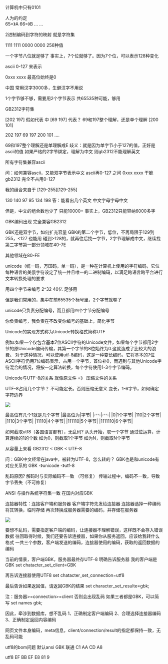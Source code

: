 计算机中只有0101

人为的约定  
65=》A
66=》B
...
...

2进制编码到字符的映射 就是字符集

1111 1111
0000 0000
256种值

一个字节八位就足够了
事实上，7个位就够了。因为7个位，可以表示128种变化

ascii
0-127 来表示

0xxx xxxx 最高位始终是0

中国
常用汉字3000多，生僻汉字不用说

1个字节够不够，需要用2个字节表示
共65535种可能，够用


GB2312字符集

[202 197] 假如代表 中
[69 197]  代表？ 69和197整个理解，还是单个理解
[200 101]

202 197 69 197 200 101 ....

69和197整个理解还是单理解成E
歧义：就是因为单字节小于127的值，正好是ascii的值
如果严格的2字节绑定，理解为中文
则gb2312不能理解英文

所有字符集兼容ascii

问：如何兼容ascii，又能双字节表示中文
ascii再0-127 之间
0xxx xxxx
干脆gb2312 完全不占用0-127

我的组合来自于
[129-255][129-255]

130 140 97 95 134 198
答：能看出几个英文
中文字母字母中文

但是，中文的组合数也少了
只能10000+
事实上，GB2312只能容纳6000多字


GBK编码出现  完全兼容GB2312

GBK还是双字节，如何扩充容量
GBK的第二个字节，低位，不再局限于129到255，<127 也能用
碰到>128的，就再往后找一字节，2字节理解成中文，继续找
第二字节第一部分领域在40-7E

其他领域在80-FE


unicode（统一码，万国码，单一码），是一种在计算机上使用的字符编码，它位每种语言的美俄字符设定了统一并且唯一的二进制编码，以满足跨语言跨平台进行文本转换处理的要求

用四个字节来编号
2^32 40亿  足够用

但是我们常用的，集中在前65535个标号里，2个字节就够了

unicode只负责分配编号，而且都用四个字节分配编号

你负责编号，我负责在不改变你编号的基础上，简化字节

Unicode的实现方式称为Unicode转换格式简称UTF

例如:如果一个仅包含基本7位ASCII字符的Unicode文件，如果每个字节都用2字节的原Unicode编码传输，其第一个字节的8位始终为0.这就造成了比较大的浪费。
对于这种情况，可以使用utf-8编码，这是一种变长编码，它将基本的7位ASCII字符仍用7位编码表示，占用一个字节，首位补0，而遇到与其他Unicode字符混合的情况，将按一定算法转换，每个字符使用1-3个字节编码。

Unicode与UTF-8的关系
就像原文件 =》 压缩文件的关系


UTF-8占用几个字节？
不可能定长。否则压缩无意义
变长，1-6字节，如何确定字符边界

![](http://ww1.sinaimg.cn/large/005Lei8Jgy1g9s1ch7tqjj30ej082q69.jpg)

最高位有几个1就是几个字节
|最高位为|字节|
|:--:|:--:|
|0|1个字节|
|110|2个字节|
|1110|3个字节|
|11110|4个字节|
|111110|5个字节|
|1111110|6个字节|


如何截取utf8（各国语言都有），无乱码?
从头开始，取一个字节
通过位运算，计算连续的1的个数
如为0，则截取1个字节
如为N，则截取N个字节

从容量上来看
GB2312 < GBK < UTF-8

问：GBK中文经常在java中，被转为UTF-8，怎么转的？
GBK也是和unicode有对应关系的
GBK -》unicode -》utf-8

乱码原因?
解码时与实际编码不一致  （可修复）
传输过程中，编码不一致，导致字节丢失（不可修复）

ANSI    与操作系统字符集一致   在国内对应GBK

连接器特性：连接客户端和服务器
客户端字符先发给连接器
连接器选择一种编码将其转换，临时存储
再次转换成服务器需要的编码，并存储在服务器

![](http://ww1.sinaimg.cn/large/005Lei8Jly1g9uwkukofqj30gi07576h.jpg)

要想不乱码，需要指定客户端的编码，让连接器不理解错误，这样既不会存入错误数据
往回取得时候，我们还要告诉连接器，如果你从服务返回，应该给我转什么格式
一共三个参数，客户端发送的编码，连接器使用的编码，获取的返回数据的编码

当前的情景，客户端GBK，服务器最终存UTF-8
明确告诉服务器
我的客户端是GBK
set chatacter_set_client=GBK

再告诉连接器使用UTF8
set chatacter_set_connection=utf8

最后告诉如果返回值，请返回GBK的结果
set character_set_resulte=gbk;

注：服务器>=connection>=client   否则会出现乱码
如果三者都是GBK，可以简写 set names gbk;

因此，牵涉到数据库，想不乱码
1、正确制定客户端编码
2、合理选择连接器编码
3、正确制定返回内容编码

网页文件本身编码，meta信息，client/connection/result的指定都保持一致，无乱码可能

utf8的bom问题
默认ansi GBK
联通
C1 AA CD A8

utf8
EF BB EF E8 81 9 





